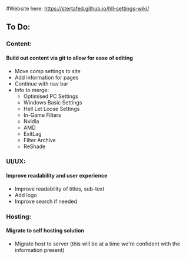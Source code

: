 #Website here: https://stertafed.github.io/hll-settings-wiki/

## To Do:
### Content:
#### Build out content via git to allow for ease of editing
- Move comp settings to site
- Add information for pages
- Continue with nav bar
- Info to merge:
  - Optimised PC Settings
  - Windows Basic Settings
  - Hell Let Loose Settings
  - In-Game Filters
  - Nvidia
  - AMD
  - ExitLag
  - Filter Archive
  - ReShade
    
### UI/UX:
#### Improve readability and user experience
- Improve readability of titles, sub-text
- Add logo
- Improve search if needed

### Hosting:
#### Migrate to self hosting solution
- Migrate host to server (this will be at a time we're confident with the information present)
